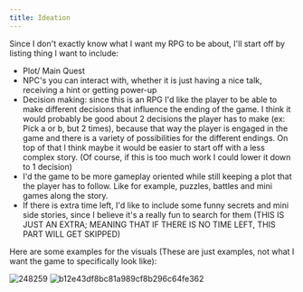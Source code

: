 ```yaml
---
title: Ideation
---
```

Since I don't exactly know what I want my RPG to be about, I'll start off by listing thing I want to include:
- Plot/ Main Quest
- NPC's you can interact with, whether it is just having a nice talk, receiving a hint or getting power-up
- Decision making: since this is an RPG I'd like the player to be able to make different decisions that influence the ending of the game. I think it would probably be good about 2 decisions the player has to make (ex: Pick a or b, but 2 times), because that way the player is engaged in the game and there is a variety of possibilities for the different endings. On top of that I think maybe it would be easier to start off with a less complex story. (Of course, if this is too much work I could lower it down to 1 decision)
- I'd the game to be more gameplay oriented while still keeping a plot that the player has to follow. Like for example, puzzles, battles and mini games along the story.
- If there is extra time left, I'd like to include some funny secrets and mini side stories, since I believe it's a really fun to search for them (THIS IS JUST AN EXTRA; MEANING THAT IF THERE IS NO TIME LEFT, THIS PART WILL GET SKIPPED)

Here are some examples for the visuals (These are just examples, not what I want the game to specifically look like):

![248259](https://github.com/user-attachments/assets/9aec4db3-8cd2-48b5-8a65-a03acd273cb0)
![b12e43df8bc81a989cf8b296c64fe362](https://github.com/user-attachments/assets/5e91ec73-7f98-4a73-b493-daeb59b4a1c0)
